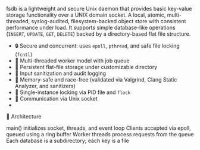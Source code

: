 fsdb is a lightweight and secure Unix daemon that provides basic key-value storage functionality over a UNIX domain socket. 
A local, atomic, multi-threaded, syslog-audited, filesystem-backed object store with consistent performance under load.
It supports simple database-like operations (`INSERT`, `UPDATE`, `GET`, `DELETE`) backed by a directory-based flat file structure.

- 🔒 Secure and concurrent: uses `epoll`, `pthread`, and safe file locking (`fcntl`)
- 🚦 Multi-threaded worker model with job queue
- 📁 Persistent flat-file storage under customizable directory
- 🧼 Input sanitization and audit logging
- 🧠 Memory-safe and race-free (validated via Valgrind, Clang Static Analyzer, and sanitizers)
- 🔐 Single-instance locking via PID file and `flock`
- 🔌 Communication via Unix socket
- 
🧱 Architecture

main() initializes socket, threads, and event loop
Clients accepted via epoll, queued using a ring buffer
Worker threads process requests from the queue
Each database is a subdirectory; each key is a file

